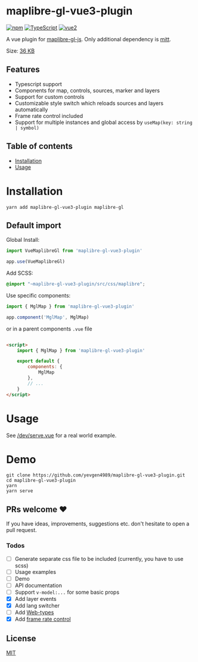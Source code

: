 # maplibre-gl-vue3-plugin

[![npm](https://img.shields.io/npm/v/maplibre-gl-vue3-plugin.svg?style=flat-square)](https://www.npmjs.com/package/vue-maplibre-gl)
[![TypeScript](https://img.shields.io/badge/-Typescript-informational?style=flat-square)](https://www.typescriptlang.org/)
[![vue2](https://img.shields.io/badge/vue-3.x-brightgreen.svg?style=flat-square)](https://vuejs.org/)

A vue plugin for [maplibre-gl-js](https://github.com/maplibre/maplibre-gl-js). Only additional dependency is [mitt](https://github.com/developit/mitt).

Size: [36 KB](https://bundlephobia.com/package/maplibre-gl-vue3-plugin)

## Features

- Typescript support
- Components for map, controls, sources, marker and layers
- Support for custom controls
- Customizable style switch which reloads sources and layers automatically
- Frame rate control included
- Support for multiple instances and global access by `useMap(key: string | symbol)`

## Table of contents

- [Installation](#installation)
- [Usage](#usage)

# Installation

```shell
yarn add maplibre-gl-vue3-plugin maplibre-gl
```

## Default import

Global Install:

```typescript
import VueMaplibreGl from 'maplibre-gl-vue3-plugin'

app.use(VueMaplibreGl)
```

Add SCSS:

```scss
@import "~maplibre-gl-vue3-plugin/src/css/maplibre";
```

Use specific components:

```typescript
import { MglMap } from 'maplibre-gl-vue3-plugin'

app.component('MglMap', MglMap)
```

or in a parent components `.vue` file

```html

<script>
	import { MglMap } from 'maplibre-gl-vue3-plugin'

	export default {
		components: {
			MglMap
		},
		// ...
	}
</script>
```

# Usage

See [/dev/serve.vue](https://github.com/yevgen4989/maplibre-gl-vue3-plugin/blob/master/dev/serve.vue) for a real world example.

# Demo

```shell
git clone https://github.com/yevgen4989/maplibre-gl-vue3-plugin.git
cd maplibre-gl-vue3-plugin
yarn
yarn serve
```

## PRs welcome ♥

If you have ideas, improvements, suggestions etc. don't hesitate to open a pull request.

### Todos

- [ ] Generate separate css file to be included (currently, you have to use scss)
- [ ] Usage examples
- [ ] Demo
- [ ] API documentation
- [ ] Support `v-model:...` for some basic props
- [x] Add layer events
- [x] Add lang switcher
- [ ] Add [Web-types](https://github.com/JetBrains/web-types)
- [x] Add [frame rate control](https://github.com/mapbox/mapbox-gl-framerate)

## License

[MIT](http://opensource.org/licenses/MIT)
